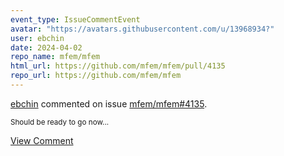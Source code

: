 ```yaml
---
event_type: IssueCommentEvent
avatar: "https://avatars.githubusercontent.com/u/13968934?"
user: ebchin
date: 2024-04-02
repo_name: mfem/mfem
html_url: https://github.com/mfem/mfem/pull/4135
repo_url: https://github.com/mfem/mfem
---
```


<a href='https://github.com/ebchin' target='_blank'>ebchin</a> commented on issue <a href='https://github.com/mfem/mfem/pull/4135' target='_blank'>mfem/mfem#4135</a>.

<small>Should be ready to go now...</small>

<a href='https://github.com/mfem/mfem/pull/4135' target='_blank'>View Comment</a>
